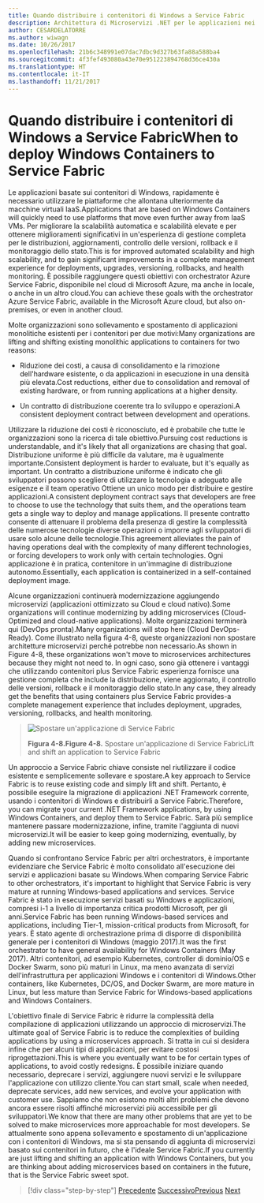 ```yaml
---
title: Quando distribuire i contenitori di Windows a Service Fabric
description: Architettura di Microservizi .NET per le applicazioni nei contenitori .NET | Quando distribuire i contenitori di Windows a Service Fabric
author: CESARDELATORRE
ms.author: wiwagn
ms.date: 10/26/2017
ms.openlocfilehash: 21b6c348991e07dac7dbc9d327b63fa88a588ba4
ms.sourcegitcommit: 4f3fef493080a43e70e951223894768d36ce430a
ms.translationtype: HT
ms.contentlocale: it-IT
ms.lasthandoff: 11/21/2017
---
```

# <a name="when-to-deploy-windows-containers-to-service-fabric"></a><span data-ttu-id="e76fd-103">Quando distribuire i contenitori di Windows a Service Fabric</span><span class="sxs-lookup"><span data-stu-id="e76fd-103">When to deploy Windows Containers to Service Fabric</span></span>

<span data-ttu-id="e76fd-104">Le applicazioni basate sui contenitori di Windows, rapidamente è necessario utilizzare le piattaforme che allontana ulteriormente da macchine virtuali IaaS.</span><span class="sxs-lookup"><span data-stu-id="e76fd-104">Applications that are based on Windows Containers will quickly need to use platforms that move even further away from IaaS VMs.</span></span> <span data-ttu-id="e76fd-105">Per migliorare la scalabilità automatica e scalabilità elevate e per ottenere miglioramenti significativi in un'esperienza di gestione completa per le distribuzioni, aggiornamenti, controllo delle versioni, rollback e il monitoraggio dello stato.</span><span class="sxs-lookup"><span data-stu-id="e76fd-105">This is for improved automated scalability and high scalability, and to gain significant improvements in a complete management experience for deployments, upgrades, versioning, rollbacks, and health monitoring.</span></span> <span data-ttu-id="e76fd-106">È possibile raggiungere questi obiettivi con orchestrator Azure Service Fabric, disponibile nel cloud di Microsoft Azure, ma anche in locale, o anche in un altro cloud.</span><span class="sxs-lookup"><span data-stu-id="e76fd-106">You can achieve these goals with the orchestrator Azure Service Fabric, available in the Microsoft Azure cloud, but also on-premises, or even in another cloud.</span></span>

<span data-ttu-id="e76fd-107">Molte organizzazioni sono sollevamento e spostamento di applicazioni monolitiche esistenti per i contenitori per due motivi:</span><span class="sxs-lookup"><span data-stu-id="e76fd-107">Many organizations are lifting and shifting existing monolithic applications to containers for two reasons:</span></span>

-   <span data-ttu-id="e76fd-108">Riduzione dei costi, a causa di consolidamento e la rimozione dell'hardware esistente, o da applicazioni in esecuzione in una densità più elevata.</span><span class="sxs-lookup"><span data-stu-id="e76fd-108">Cost reductions, either due to consolidation and removal of existing hardware, or from running applications at a higher density.</span></span>

-   <span data-ttu-id="e76fd-109">Un contratto di distribuzione coerente tra lo sviluppo e operazioni.</span><span class="sxs-lookup"><span data-stu-id="e76fd-109">A consistent deployment contract between development and operations.</span></span>

<span data-ttu-id="e76fd-110">Utilizzare la riduzione dei costi è riconosciuto, ed è probabile che tutte le organizzazioni sono la ricerca di tale obiettivo.</span><span class="sxs-lookup"><span data-stu-id="e76fd-110">Pursuing cost reductions is understandable, and it's likely that all organizations are chasing that goal.</span></span> <span data-ttu-id="e76fd-111">Distribuzione uniforme è più difficile da valutare, ma è ugualmente importante.</span><span class="sxs-lookup"><span data-stu-id="e76fd-111">Consistent deployment is harder to evaluate, but it's equally as important.</span></span> <span data-ttu-id="e76fd-112">Un contratto a distribuzione uniforme è indicato che gli sviluppatori possono scegliere di utilizzare la tecnologia e adeguato alle esigenze e il team operativo Ottiene un unico modo per distribuire e gestire applicazioni.</span><span class="sxs-lookup"><span data-stu-id="e76fd-112">A consistent deployment contract says that developers are free to choose to use the technology that suits them, and the operations team gets a single way to deploy and manage applications.</span></span> <span data-ttu-id="e76fd-113">Il presente contratto consente di attenuare il problema della presenza di gestire la complessità delle numerose tecnologie diverse operazioni o imporre agli sviluppatori di usare solo alcune delle tecnologie.</span><span class="sxs-lookup"><span data-stu-id="e76fd-113">This agreement alleviates the pain of having operations deal with the complexity of many different technologies, or forcing developers to work only with certain technologies.</span></span> <span data-ttu-id="e76fd-114">Ogni applicazione è in pratica, contenitore in un'immagine di distribuzione autonomo.</span><span class="sxs-lookup"><span data-stu-id="e76fd-114">Essentially, each application is containerized in a self-contained deployment image.</span></span>

<span data-ttu-id="e76fd-115">Alcune organizzazioni continuerà modernizzazione aggiungendo microservizi (applicazioni ottimizzato su Cloud e cloud nativo).</span><span class="sxs-lookup"><span data-stu-id="e76fd-115">Some organizations will continue modernizing by adding microservices (Cloud-Optimized and cloud-native applications).</span></span> <span data-ttu-id="e76fd-116">Molte organizzazioni terminerà qui (DevOps pronta).</span><span class="sxs-lookup"><span data-stu-id="e76fd-116">Many organizations will stop here (Cloud DevOps-Ready).</span></span> <span data-ttu-id="e76fd-117">Come illustrato nella figura 4-8, queste organizzazioni non spostare architetture microservizi perché potrebbe non necessario.</span><span class="sxs-lookup"><span data-stu-id="e76fd-117">As shown in Figure 4-8, these organizations won't move to microservices architectures because they might not need to.</span></span> <span data-ttu-id="e76fd-118">In ogni caso, sono già ottenere i vantaggi che utilizzando contenitori plus Service Fabric esperienza fornisce una gestione completa che include la distribuzione, viene aggiornato, il controllo delle versioni, rollback e il monitoraggio dello stato.</span><span class="sxs-lookup"><span data-stu-id="e76fd-118">In any case, they already get the benefits that using containers plus Service Fabric provides-a complete management experience that includes deployment, upgrades, versioning, rollbacks, and health monitoring.</span></span>

> ![Spostare un'applicazione di Service Fabric](./media/image8.png)
>
> <span data-ttu-id="e76fd-120">**Figura 4-8.**</span><span class="sxs-lookup"><span data-stu-id="e76fd-120">**Figure 4-8.**</span></span> <span data-ttu-id="e76fd-121">Spostare un'applicazione di Service Fabric</span><span class="sxs-lookup"><span data-stu-id="e76fd-121">Lift and shift an application to Service Fabric</span></span>

<span data-ttu-id="e76fd-122">Un approccio a Service Fabric chiave consiste nel riutilizzare il codice esistente e semplicemente sollevare e spostare.</span><span class="sxs-lookup"><span data-stu-id="e76fd-122">A key approach to Service Fabric is to reuse existing code and simply lift and shift.</span></span> <span data-ttu-id="e76fd-123">Pertanto, è possibile eseguire la migrazione di applicazioni .NET Framework corrente, usando i contenitori di Windows e distribuirli a Service Fabric.</span><span class="sxs-lookup"><span data-stu-id="e76fd-123">Therefore, you can migrate your current .NET Framework applications, by using Windows Containers, and deploy them to Service Fabric.</span></span> <span data-ttu-id="e76fd-124">Sarà più semplice mantenere passare modernizzazione, infine, tramite l'aggiunta di nuovi microservizi.</span><span class="sxs-lookup"><span data-stu-id="e76fd-124">It will be easier to keep going modernizing, eventually, by adding new microservices.</span></span>

<span data-ttu-id="e76fd-125">Quando si confrontano Service Fabric per altri orchestrators, è importante evidenziare che Service Fabric è molto consolidato all'esecuzione dei servizi e applicazioni basate su Windows.</span><span class="sxs-lookup"><span data-stu-id="e76fd-125">When comparing Service Fabric to other orchestrators, it's important to highlight that Service Fabric is very mature at running Windows-based applications and services.</span></span> <span data-ttu-id="e76fd-126">Service Fabric è stato in esecuzione servizi basati su Windows e applicazioni, compresi i-1 a livello di importanza critica prodotti Microsoft, per gli anni.</span><span class="sxs-lookup"><span data-stu-id="e76fd-126">Service Fabric has been running Windows-based services and applications, including Tier-1, mission-critical products from Microsoft, for years.</span></span> <span data-ttu-id="e76fd-127">È stato agente di orchestrazione prima di disporre di disponibilità generale per i contenitori di Windows (maggio 2017).</span><span class="sxs-lookup"><span data-stu-id="e76fd-127">It was the first orchestrator to have general availability for Windows Containers (May 2017).</span></span> <span data-ttu-id="e76fd-128">Altri contenitori, ad esempio Kubernetes, controller di dominio/OS e Docker Swarm, sono più maturi in Linux, ma meno avanzata di servizi dell'infrastruttura per applicazioni Windows e i contenitori di Windows.</span><span class="sxs-lookup"><span data-stu-id="e76fd-128">Other containers, like Kubernetes, DC/OS, and Docker Swarm, are more mature in Linux, but less mature than Service Fabric for Windows-based applications and Windows Containers.</span></span>

<span data-ttu-id="e76fd-129">L'obiettivo finale di Service Fabric è ridurre la complessità della compilazione di applicazioni utilizzando un approccio di microservizi.</span><span class="sxs-lookup"><span data-stu-id="e76fd-129">The ultimate goal of Service Fabric is to reduce the complexities of building applications by using a microservices approach.</span></span> <span data-ttu-id="e76fd-130">Si tratta in cui si desidera infine che per alcuni tipi di applicazioni, per evitare costosi riprogettazioni.</span><span class="sxs-lookup"><span data-stu-id="e76fd-130">This is where you eventually want to be for certain types of applications, to avoid costly redesigns.</span></span> <span data-ttu-id="e76fd-131">È possibile iniziare quando necessario, deprecare i servizi, aggiungere nuovi servizi e le sviluppare l'applicazione con utilizzo cliente.</span><span class="sxs-lookup"><span data-stu-id="e76fd-131">You can start small, scale when needed, deprecate services, add new services, and evolve your application with customer use.</span></span> <span data-ttu-id="e76fd-132">Sappiamo che non esistono molti altri problemi che devono ancora essere risolti affinché microservizi più accessibile per gli sviluppatori.</span><span class="sxs-lookup"><span data-stu-id="e76fd-132">We know that there are many other problems that are yet to be solved to make microservices more approachable for most developers.</span></span> <span data-ttu-id="e76fd-133">Se attualmente sono appena sollevamento e spostamento di un'applicazione con i contenitori di Windows, ma si sta pensando di aggiunta di microservizi basato sui contenitori in futuro, che è l'ideale Service Fabric.</span><span class="sxs-lookup"><span data-stu-id="e76fd-133">If you currently are just lifting and shifting an application with Windows Containers, but you are thinking about adding microservices based on containers in the future, that is the Service Fabric sweet spot.</span></span>

>[!div class="step-by-step"]
<span data-ttu-id="e76fd-134">[Precedente](when-to-deploy-windows-containers-to-azure-vms-iaas-cloud.md)
[Successivo](when-to-deploy-windows-containers-to-azure-container-service-kubernetes.md)</span><span class="sxs-lookup"><span data-stu-id="e76fd-134">[Previous](when-to-deploy-windows-containers-to-azure-vms-iaas-cloud.md)
[Next](when-to-deploy-windows-containers-to-azure-container-service-kubernetes.md)</span></span>
